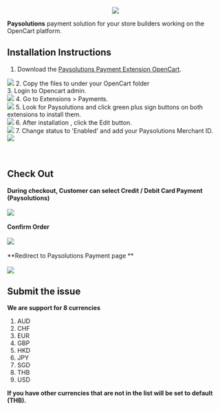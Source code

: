 <p align="center"><a href='https://www.paysolutions.asia/'><img src='http://paysolutions.asia/assets/images/paysolution-logo@2x.png'></a></p>

**Paysolutions** payment solution for your store builders working on the OpenCart platform.
## Installation Instructions

1. Download the [Paysolutions Payment Extension OpenCart](https://github.com/Pay-Solutions/opencart3/archive/master.zip).
<img src='https://www.thaiepay.com/images/opencart-3/opencart-1.png' >
2. Copy the files to under your OpenCart folder <br />
3. Login to Opencart admin. <br />
<img src='https://www.thaiepay.com/images/opencart-3/opencart-2.png' >
4. Go to Extensions > Payments. <br />
<img src='https://www.thaiepay.com/images/opencart-3/opencart-3.png' >
5. Look for Paysolutions and click green plus sign buttons on both extensions to install them. <br />
<img src='https://www.thaiepay.com/images/opencart-3/opencart-4.png' >
6. After installation , click the Edit button. <br />
<img src='https://www.thaiepay.com/images/opencart-3/opencart-5.png' >
7. Change status to 'Enabled' and add your Paysolutions Merchant ID. <br />
<img src='https://www.thaiepay.com/images/opencart-3/opencart-6.png' ><br /><br /><br />

## Check Out
  **During checkout, Customer can select Credit / Debit Card Payment (Paysolutions)** <br /><br />
<img src='https://www.thaiepay.com/images/opencart-3/opencart-7.png' > <br /><br />
  **Confirm Order**<br /><br />
<img src='https://www.thaiepay.com/images/opencart-3/opencart-8.png' ><br /><br />
  **Redirect to Paysolutions Payment page **<br /><br />
<img src='https://www.thaiepay.com/images/opencart-3/opencart-9.png' >


## Submit the issue
**We are support for 8 currencies**
1. AUD 
2. CHF
3. EUR
4. GBP
5. HKD
6. JPY
7. SGD
8. THB
9. USD

**If you have other currencies that are not in the list will be set to default (THB).**
